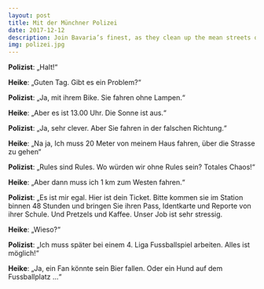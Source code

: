```yaml
---
layout: post
title: Mit der Münchner Polizei
date: 2017-12-12
description: Join Bavaria’s finest, as they clean up the mean streets of Munich …
img: polizei.jpg
---
```


**Polizist**: „Halt!“

**Heike**: „Guten Tag. Gibt es ein Problem?“

**Polizist**: „Ja, mit ihrem Bike. Sie fahren ohne Lampen.“

**Heike**: „Aber es ist 13.00 Uhr. Die Sonne ist aus.“

**Polizist**: „Ja, sehr clever. Aber Sie fahren in der falschen Richtung.“

**Heike**: „Na ja,  Ich muss 20 Meter von meinem Haus fahren, über die Strasse zu  gehen“

**Polizist**: „Rules sind Rules. Wo würden wir ohne Rules sein? Totales Chaos!“

**Heike**: „Aber dann muss ich 1 km zum Westen fahren.“

**Polizist**: „Es ist mir egal. Hier ist dein Ticket. Bitte kommen sie im Station binnen 48 Stunden und bringen Sie ihren Pass, Identkarte  und Reporte von ihrer Schule. Und Pretzels und Kaffee. Unser Job ist sehr stressig.

**Heike**: „Wieso?“

**Polizist**: „Ich muss später bei einem 4. Liga Fussballspiel arbeiten. Alles ist möglich!“

**Heike**: „Ja, ein Fan könnte sein Bier fallen. Oder ein Hund auf dem Fussballplatz …“
